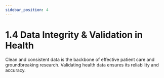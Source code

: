 ```yaml
---
sidebar_position: 4
---
```


# 1.4 Data Integrity & Validation in Health

Clean and consistent data is the backbone of effective patient care and groundbreaking research. Validating health data ensures its reliability and accuracy.

